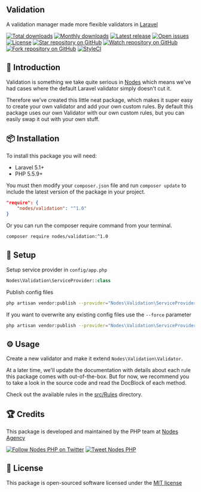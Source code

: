 ## Validation

A validation manager made more flexible validators in [Laravel](https://laravel.com/docs)

[![Total downloads](https://img.shields.io/packagist/dt/nodes/validation.svg)](https://packagist.org/packages/nodes/validation)
[![Monthly downloads](https://img.shields.io/packagist/dm/nodes/validation.svg)](https://packagist.org/packages/nodes/validation)
[![Latest release](https://img.shields.io/packagist/v/nodes/validation.svg)](https://packagist.org/packages/nodes/validation)
[![Open issues](https://img.shields.io/github/issues/nodes-php/validation.svg)](https://github.com/nodes-php/validation/issues)
[![License](https://img.shields.io/packagist/l/nodes/validation.svg)](https://packagist.org/packages/nodes/validation)
[![Star repository on GitHub](https://img.shields.io/github/stars/nodes-php/validation.svg?style=social&label=Star)](https://github.com/nodes-php/validation/stargazers)
[![Watch repository on GitHub](https://img.shields.io/github/watchers/nodes-php/validation.svg?style=social&label=Watch)](https://github.com/nodes-php/validation/watchers)
[![Fork repository on GitHub](https://img.shields.io/github/forks/nodes-php/validation.svg?style=social&label=Fork)](https://github.com/nodes-php/validation/network)
[![StyleCI](https://styleci.io/repos/49194830/shield)](https://styleci.io/repos/49194830)

## 📝 Introduction

Validation is something we take quite serious in [Nodes](http://nodesagency.com) which means we've had cases where the default Laravel validator
simply doesn't cut it.

Therefore we've created this little neat package, which makes it super easy to create your own validator and add your own custom rules.
By default this package uses our own Validator with our own custom rules, but you can easily swap it out with your own stuff.

## 📦 Installation

To install this package you will need:

* Laravel 5.1+
* PHP 5.5.9+

You must then modify your `composer.json` file and run `composer update` to include the latest version of the package in your project.

```json
"require": {
    "nodes/validation": "^1.0"
}
```

Or you can run the composer require command from your terminal.

```bash
composer require nodes/validation:^1.0
```

## 🔧 Setup

Setup service provider in `config/app.php`

```php
Nodes\Validation\ServiceProvider::class
```

Publish config files

```bash
php artisan vendor:publish --provider="Nodes\Validation\ServiceProvider"
```

If you want to overwrite any existing config files use the `--force` parameter

```bash
php artisan vendor:publish --provider="Nodes\Validation\ServiceProvider" --force
```

## ⚙ Usage

Create a new validator and make it extend `Nodes\Validation\Validator`.

At a later time, we'll update the documentation with details about each rule this package comes with out-of-the-box.
But for now, we recommend you to take a look in the source code and read the DocBlock of each method.

Check out the available rules in the [src/Rules](https://github.com/nodes-php/validation/tree/master/src/Rules) directory.

## 🏆 Credits

This package is developed and maintained by the PHP team at [Nodes Agency](http://nodesagency.com)

[![Follow Nodes PHP on Twitter](https://img.shields.io/twitter/follow/nodesphp.svg?style=social)](https://twitter.com/nodesphp) [![Tweet Nodes PHP](https://img.shields.io/twitter/url/http/nodesphp.svg?style=social)](https://twitter.com/nodesphp)

## 📄 License

This package is open-sourced software licensed under the [MIT license](http://opensource.org/licenses/MIT)
